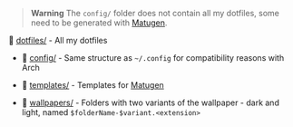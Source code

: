 > **Warning**
> The `config/` folder does not contain all my dotfiles, some need to be generated with [Matugen](https://github.com/InioX/Matugen).

📂 [dotfiles/](./dotfiles/) - All my dotfiles

- 📁 [config/](./dotfiles/config/) - Same structure as `~/.config` for compatibility reasons with Arch

- 📁 [templates/](./dotfiles/templates/) - Templates for [Matugen](https://github.com/InioX/Matugen)

- 📁 [wallpapers/](./dotfiles/wallpapers/) - Folders with two variants of the wallpaper - dark and light, named `$folderName-$variant.<extension>`